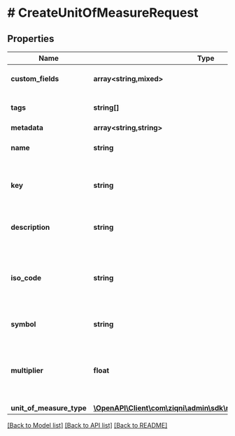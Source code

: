 # # CreateUnitOfMeasureRequest

## Properties

Name | Type | Description | Notes
------------ | ------------- | ------------- | -------------
**custom_fields** | **array<string,mixed>** | A list of custom field entries | [optional]
**tags** | **string[]** | A list of id&#39;s used to tag models | [optional]
**metadata** | **array<string,string>** |  | [optional]
**name** | **string** | The name of a unit of measure |
**key** | **string** | The reference to the unit of measure in your system |
**description** | **string** | The description of a unit of measure | [optional]
**iso_code** | **string** | An alphabetical or numerical code to identify a unit of measure | [optional]
**symbol** | **string** | The symbol of a unit of measure | [optional]
**multiplier** | **float** | Is used to multiply the value from the standardised one that is being used |
**unit_of_measure_type** | [**\OpenAPI\Client\com\ziqni\admin\sdk\model\UnitOfMeasureType**](UnitOfMeasureType.md) |  |

[[Back to Model list]](../../README.md#models) [[Back to API list]](../../README.md#endpoints) [[Back to README]](../../README.md)
